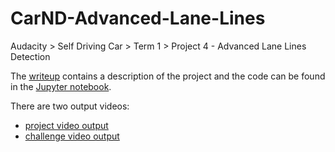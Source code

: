 # CarND-Advanced-Lane-Lines
Audacity > Self Driving Car > Term 1 > Project 4 - Advanced Lane Lines Detection

The [writeup](./writeup.md) contains a description of the project and the code can be found in the [Jupyter notebook](./project.ipynb).

There are two output videos:

* [project video output](./test_videos_output/project_output.mp4)
* [challenge video output](./test_videos_output/challenge_output.mp4)
